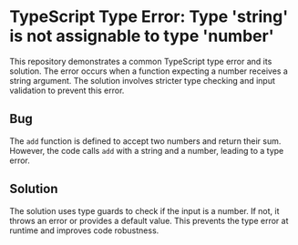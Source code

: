 # TypeScript Type Error: Type 'string' is not assignable to type 'number'

This repository demonstrates a common TypeScript type error and its solution. The error occurs when a function expecting a number receives a string argument. The solution involves stricter type checking and input validation to prevent this error.

## Bug

The `add` function is defined to accept two numbers and return their sum. However, the code calls `add` with a string and a number, leading to a type error. 

## Solution

The solution uses type guards to check if the input is a number. If not, it throws an error or provides a default value. This prevents the type error at runtime and improves code robustness.